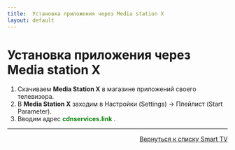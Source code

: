 ```yaml
---
title:  Установка приложения через Media station X
layout: default
---
```


# Установка приложения через Media station X

1. Скачиваем **Media Station X** в магазине приложений своего телевизора.
2. В **Media Station X** заходим в Настройки (Settings) -> Плейлист (Start Parameter).
3. Вводим адрес <span style="color: green; font-weight: bold;">**cdnservices.link**</span> .



---
<p align="right"><a href="https://lazykpub.github.io/Lazykpub/pages/smarttv">Вернуться к списку Smart TV</a></p>
